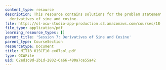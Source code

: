 ```yaml
---
content_type: resource
description: This resource contains solutions for the problem statements related to
  derivatives of sine and cosine.
file: https://ol-ocw-studio-app-production.s3.amazonaws.com/courses/18-01sc-single-variable-calculus-fall-2010/62ed1c8d2b1d28026a66480a7ce55a42_MIT18_01SCF10_ex07sol.pdf
file_type: application/pdf
learning_resource_types: []
parent_title: 'Session 7: Derivatives of Sine and Cosine'
parent_type: CourseSection
resourcetype: Document
title: MIT18_01SCF10_ex07sol.pdf
type: OCWFile
uid: 62ed1c8d-2b1d-2802-6a66-480a7ce55a42
---
```

